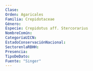 ```yaml
---
Clase: 
Orden: Agaricales
Familia: Crepidotaceae
Género: 
Especie: Crepidotus aff. Stercorarius
NombreComún: 
CategoríaUICN: 
EstadoConservaciónNacional: 
SectorenlaRBHH: 
Presencia: 
TipoDeDato: 
Fuente: "Singer"
---
```

